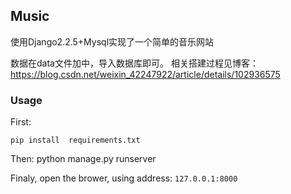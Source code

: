 ## Music

使用Django2.2.5+Mysql实现了一个简单的音乐网站

数据在data文件加中，导入数据库即可。
相关搭建过程见博客：https://blog.csdn.net/weixin_42247922/article/details/102936575

### Usage
First:

    pip install  requirements.txt
Then:
     python manage.py runserver

Finaly, open the brower, using address: `127.0.0.1:8000`

